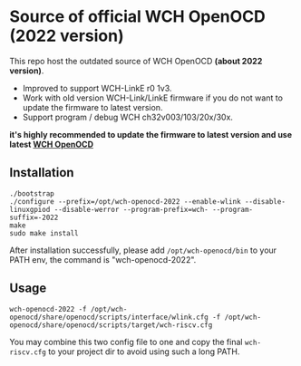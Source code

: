# Source of official WCH OpenOCD (2022 version)

This repo host the outdated source of WCH OpenOCD **(about 2022 version)**.

- Improved to support WCH-LinkE r0 1v3.
- Work with old version WCH-Link/LinkE firmware if you do not want to update the firmware to latest version.
- Support program / debug WCH ch32v003/103/20x/30x.


**it's highly recommended to update the firmware to latest version and use latest [WCH OpenOCD](https://github.com/cjacker/wch-openocd)**

## Installation

```
./bootstrap
./configure --prefix=/opt/wch-openocd-2022 --enable-wlink --disable-linuxgpiod --disable-werror --program-prefix=wch- --program-suffix=-2022
make
sudo make install
```

After installation successfully, please add `/opt/wch-openocd/bin` to your PATH env, the command is "wch-openocd-2022".

## Usage

```
wch-openocd-2022 -f /opt/wch-openocd/share/openocd/scripts/interface/wlink.cfg -f /opt/wch-openocd/share/openocd/scripts/target/wch-riscv.cfg

```

You may combine this two config file to one and copy the final `wch-riscv.cfg` to your project dir to avoid using such a long PATH.


